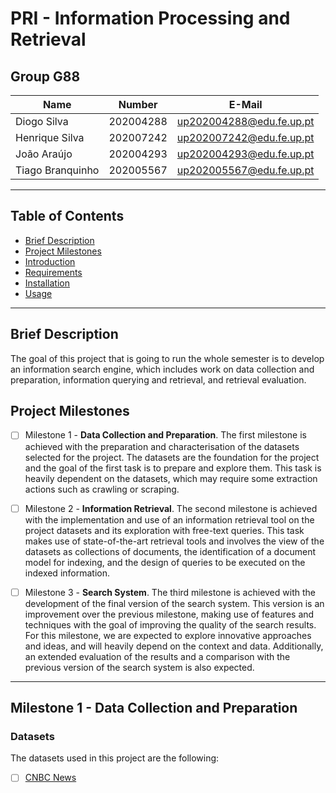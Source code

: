 # PRI - Information Processing and Retrieval

## Group G88
| Name             | Number    | E-Mail             |
| ---------------- | --------- | ------------------ |
| Diogo Silva        | 202004288 | up202004288@edu.fe.up.pt   |
| Henrique Silva     | 202007242 | up202007242@edu.fe.up.pt   |
| João Araújo        | 202004293 | up202004293@edu.fe.up.pt   |
| Tiago Branquinho   | 202005567 | up202005567@edu.fe.up.pt   |


---

## Table of Contents

- [Brief Description](#brief-description)
- [Project Milestones](#project-milestones)
- [Introduction](#introduction)
- [Requirements](#requirements)
- [Installation](#installation)
- [Usage](#usage)


---

## Brief Description

The goal of this project that is going to run the whole semester is to develop an information search engine, which includes work on data collection and preparation, information querying and retrieval, and retrieval evaluation.

## Project Milestones

- [ ] Milestone 1 - **Data Collection and Preparation**. The first milestone is achieved with the preparation and characterisation of the datasets selected for the project. The datasets are the foundation for the project and the goal of the first task is to prepare and explore them. This task is heavily dependent on the datasets, which may require some extraction actions such as crawling or scraping.

- [ ] Milestone 2 - **Information Retrieval**. The second milestone is achieved with the implementation and use of an information retrieval tool on the project datasets and its exploration with free-text queries. This task makes use of state-of-the-art retrieval tools and involves the view of the datasets as collections of documents, the identification of a document model for indexing, and the design of queries to be executed on the indexed information.

- [ ] Milestone 3 - **Search System**. The third milestone is achieved with the development of the final version of the search system. This version is an improvement over the previous milestone, making use of features and techniques with the goal of improving the quality of the search results. For this milestone, we are expected to explore innovative approaches and ideas, and will heavily depend on the context and data. Additionally, an extended evaluation of the results and a comparison with the previous version of the search system is also expected.

---

## Milestone 1 - Data Collection and Preparation

### Datasets

The datasets used in this project are the following:

- [ ] [CNBC News](https://www.kaggle.com/jeet2016/us-financial-news-articles)


